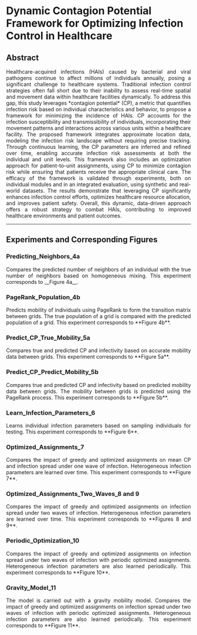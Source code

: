 
# Dynamic Contagion Potential Framework for Optimizing Infection Control in Healthcare

## Abstract

<p align="justify">Healthcare-acquired infections (HAIs) caused by bacterial and viral pathogens continue to affect millions of individuals annually, posing a significant challenge to healthcare systems. Traditional infection control strategies often fall short due to their inability to assess real-time spatial and movement data within healthcare facilities dynamically. To address this gap, this study leverages *contagion potential* (CP), a metric that quantifies infection risk based on individual characteristics and behavior, to propose a framework for minimizing the incidence of HAIs. CP accounts for the infection susceptibility and transmissibility of individuals, incorporating their movement patterns and interactions across various units within a healthcare facility. The proposed framework integrates approximate location data, modeling the infection risk landscape without requiring precise tracking. Through continuous learning, the CP parameters are inferred and refined over time, enabling accurate infection risk assessments at both the individual and unit levels. This framework also includes an optimization approach for patient-to-unit assignments, using CP to minimize contagion risk while ensuring that patients receive the appropriate clinical care. The efficacy of the framework is validated through experiments, both on individual modules and in an integrated evaluation, using synthetic and real-world datasets. The results demonstrate that leveraging CP significantly enhances infection control efforts, optimizes healthcare resource allocation, and improves patient safety. Overall, this dynamic, data-driven approach offers a robust strategy to combat HAIs, contributing to improved healthcare environments and patient outcomes.</p>

---

## Experiments and Corresponding Figures

### Predicting_Neighbors_4a
<p align="justify">Compares the predicted number of neighbors of an individual with the true number of neighbors based on homogeneous mixing. This experiment corresponds to __Figure 4a__.</p>

### PageRank_Population_4b
<p align="justify">Predicts mobility of individuals using PageRank to form the transition matrix between grids. The true population of a grid is compared with the predicted population of a grid. This experiment corresponds to **Figure 4b**.</p>

### Predict_CP_True_Mobility_5a
<p align="justify">Compares true and predicted CP and infectivity based on accurate mobility data between grids. This experiment corresponds to **Figure 5a**.</p>

### Predict_CP_Predict_Mobility_5b
<p align="justify">Compares true and predicted CP and infectivity based on predicted mobility data between grids. The mobility between grids is predicted using the PageRank process. This experiment corresponds to **Figure 5b**.</p>

### Learn_Infection_Parameters_6
<p align="justify">Learns individual infection parameters based on sampling individuals for testing. This experiment corresponds to **Figure 6**.</p>

### Optimized_Assignments_7
<p align="justify">Compares the impact of greedy and optimized assignments on mean CP and infection spread under one wave of infection. Heterogeneous infection parameters are learned over time. This experiment corresponds to **Figure 7**.</p>

### Optimized_Assignments_Two_Waves_8 and 9
<p align="justify">Compares the impact of greedy and optimized assignments on infection spread under two waves of infection. Heterogeneous infection parameters are learned over time. This experiment corresponds to **Figures 8 and 9**.</p>

### Periodic_Optimization_10
<p align="justify">Compares the impact of greedy and optimized assignments on infection spread under two waves of infection with periodic optimized assignments. Heterogeneous infection parameters are also learned periodically. This experiment corresponds to **Figure 10**.</p>

### Gravity_Model_11
<p align="justify">The model is carried out with a gravity mobility model. Compares the impact of greedy and optimized assignments on infection spread under two waves of infection with periodic optimized assignments. Heterogeneous infection parameters are also learned periodically. This experiment corresponds to **Figure 11**.</p>
